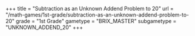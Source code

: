 +++
title = "Subtraction as an Unknown Addend Problem to 20"
url = "/math-games/1st-grade/subtraction-as-an-unknown-addend-problem-to-20"
grade = "1st Grade"
gametype = "BRIX_MASTER"
subgametype = "UNKNOWN_ADDEND_20"
+++